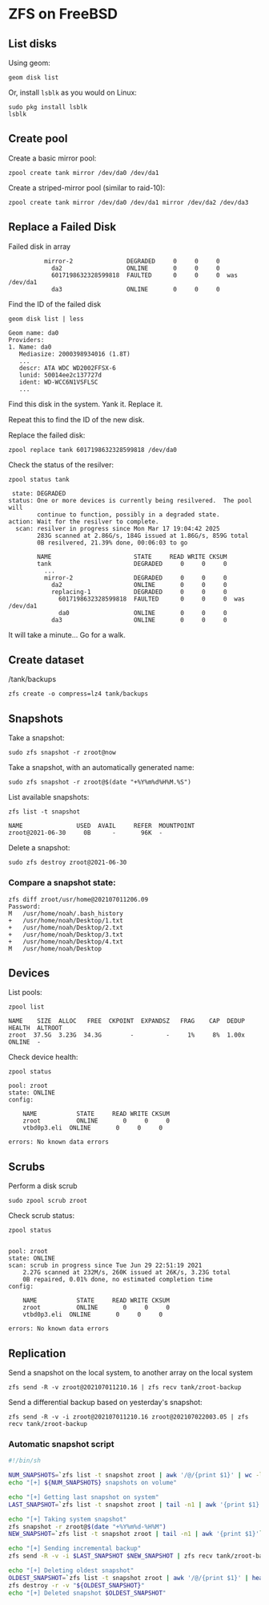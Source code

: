 # ZFS on FreeBSD

## List disks

Using geom: 

    geom disk list

Or, install `lsblk` as you would on Linux: 

    sudo pkg install lsblk
    lsblk

## Create pool

Create a basic mirror pool: 

    zpool create tank mirror /dev/da0 /dev/da1

Create a striped-mirror pool (similar to raid-10): 

    zpool create tank mirror /dev/da0 /dev/da1 mirror /dev/da2 /dev/da3

## Replace a Failed Disk

Failed disk in array

```
          mirror-2               DEGRADED     0     0     0
            da2                  ONLINE       0     0     0
            6017198632328599818  FAULTED      0     0     0  was /dev/da1
            da3                  ONLINE       0     0     0
```

Find the ID of the failed disk

```
geom disk list | less
```

```
Geom name: da0
Providers:
1. Name: da0
   Mediasize: 2000398934016 (1.8T)
   ...
   descr: ATA WDC WD2002FFSX-6
   lunid: 50014ee2c137727d
   ident: WD-WCC6N1VSFLSC
   ...
```

Find this disk in the system. Yank it. Replace it. 

Repeat this to find the ID of the new disk. 

Replace the failed disk:

```
zpool replace tank 6017198632328599818 /dev/da0
```

Check the status of the resilver:

```
zpool status tank

 state: DEGRADED
status: One or more devices is currently being resilvered.  The pool will
        continue to function, possibly in a degraded state.
action: Wait for the resilver to complete.
  scan: resilver in progress since Mon Mar 17 19:04:42 2025
        283G scanned at 2.86G/s, 184G issued at 1.86G/s, 859G total
        0B resilvered, 21.39% done, 00:06:03 to go

        NAME                       STATE     READ WRITE CKSUM
        tank                       DEGRADED     0     0     0
          ...
          mirror-2                 DEGRADED     0     0     0
            da2                    ONLINE       0     0     0
            replacing-1            DEGRADED     0     0     0
              6017198632328599818  FAULTED      0     0     0  was /dev/da1
              da0                  ONLINE       0     0     0
            da3                    ONLINE       0     0     0
```

It will take a minute... Go for a walk. 


## Create dataset

/tank/backups
    
    zfs create -o compress=lz4 tank/backups

## Snapshots

Take a snapshot: 

    sudo zfs snapshot -r zroot@now

Take a snapshot, with an automatically generated name: 

    sudo zfs snapshot -r zroot@$(date "+%Y%m%d%H%M.%S")


List available snapshots: 

    zfs list -t snapshot

    NAME               USED  AVAIL     REFER  MOUNTPOINT
    zroot@2021-06-30     0B      -       96K  -

Delete a snapshot: 

    sudo zfs destroy zroot@2021-06-30


### Compare a snapshot state: 

```
zfs diff zroot/usr/home@202107011206.09
Password:
M	/usr/home/noah/.bash_history
+	/usr/home/noah/Desktop/1.txt
+	/usr/home/noah/Desktop/2.txt
+	/usr/home/noah/Desktop/3.txt
+	/usr/home/noah/Desktop/4.txt
M	/usr/home/noah/Desktop
```

## Devices

List pools: 

    zpool list

    NAME    SIZE  ALLOC   FREE  CKPOINT  EXPANDSZ   FRAG    CAP  DEDUP    HEALTH  ALTROOT
    zroot  37.5G  3.23G  34.3G        -         -     1%     8%  1.00x    ONLINE  -

Check device health: 

    zpool status

    pool: zroot
    state: ONLINE
    config:

        NAME           STATE     READ WRITE CKSUM
        zroot          ONLINE       0     0     0
        vtbd0p3.eli  ONLINE       0     0     0

    errors: No known data errors

## Scrubs

Perform a disk scrub

    sudo zpool scrub zroot

Check scrub status: 

    zpool status 


    pool: zroot
    state: ONLINE
    scan: scrub in progress since Tue Jun 29 22:51:19 2021
        2.27G scanned at 232M/s, 260K issued at 26K/s, 3.23G total
        0B repaired, 0.01% done, no estimated completion time
    config:

        NAME           STATE     READ WRITE CKSUM
        zroot          ONLINE       0     0     0
        vtbd0p3.eli  ONLINE       0     0     0

    errors: No known data errors


## Replication

Send a snapshot on the local system, to another array on the local system

    zfs send -R -v zroot@202107011210.16 | zfs recv tank/zroot-backup

Send a differential backup based on yesterday's snapshot: 

    zfs send -R -v -i zroot@202107011210.16 zroot@202107022003.05 | zfs recv tank/zroot-backup


### Automatic snapshot script

```sh
#!/bin/sh

NUM_SNAPSHOTS=`zfs list -t snapshot zroot | awk '/@/{print $1}' | wc -l`
echo "[+] ${NUM_SNAPSHOTS} snapshots on volume"

echo "[+] Getting last snapshot on system"
LAST_SNAPSHOT=`zfs list -t snapshot zroot | tail -n1 | awk '{print $1}'`

echo "[+] Taking system snapshot"
zfs snapshot -r zroot@$(date "+%Y%m%d-%H%M")
NEW_SNAPSHOT=`zfs list -t snapshot zroot | tail -n1 | awk '{print $1}'`

echo "[+] Sending incremental backup"
zfs send -R -v -i $LAST_SNAPSHOT $NEW_SNAPSHOT | zfs recv tank/zroot-backup

echo "[+] Deleting oldest snapshot"
OLDEST_SNAPSHOT=`zfs list -t snapshot zroot | awk '/@/{print $1}' | head -n1`
zfs destroy -r -v "${OLDEST_SNAPSHOT}"
echo "[+] Deleted snapshot $OLDEST_SNAPSHOT"
```
